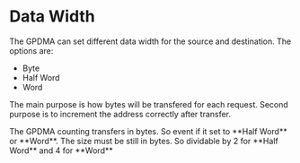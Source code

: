 # Data Width

The GPDMA can set different data width for the source and destination. 
The options are:
* Byte
* Half Word
* Word
  
The main purpose is how bytes will be transfered for each request. Second purpose is to increment the address correctly after transfer. 

<awarning>
The GPDMA counting transfers in bytes. So event if it set to **Half Word** or **Word**. The size must be still in bytes. So dividable by 2 for **Half Word** and 4 for **Word**
</awarning>